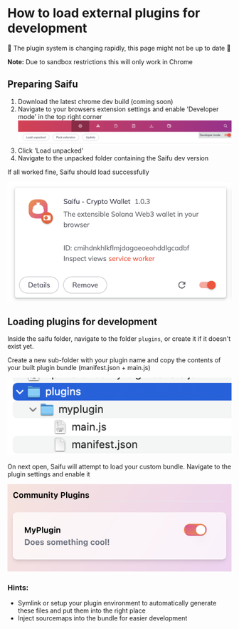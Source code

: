 # How to load external plugins for development
🚧 The plugin system is changing rapidly, this page might not be up to date 🚧 

**Note:** Due to sandbox restrictions this will only work in Chrome

## Preparing Saifu
1. Download the latest chrome dev build (coming soon)
2. Navigate to your browsers extension settings and enable 'Developer mode' in the top right corner
![](attachments/Screen%20Shot%202022-03-31%20at%2012.13.14.png)
3. Click 'Load unpacked' 
4. Navigate to the unpacked folder containing the Saifu dev version

If all worked fine, Saifu should load successfully

![](attachments/Screen%20Shot%202022-03-31%20at%2012.15.09.png)

## Loading plugins for development

Inside the saifu folder, navigate to the folder `plugins`, or create it if it doesn't exist yet. 

Create a new sub-folder with your plugin name and copy the contents of your built plugin bundle (manifest.json + main.js)

![](attachments/Screen%20Shot%202022-03-31%20at%2012.16.30.png)

On next open, Saifu will attempt to load your custom bundle. Navigate to the plugin settings and enable it

![](attachments/Screen%20Shot%202022-03-31%20at%2012.18.05.png)

### Hints:
- Symlink or setup your plugin environment to automatically generate these files and put them into the right place
- Inject sourcemaps into the bundle for easier development 